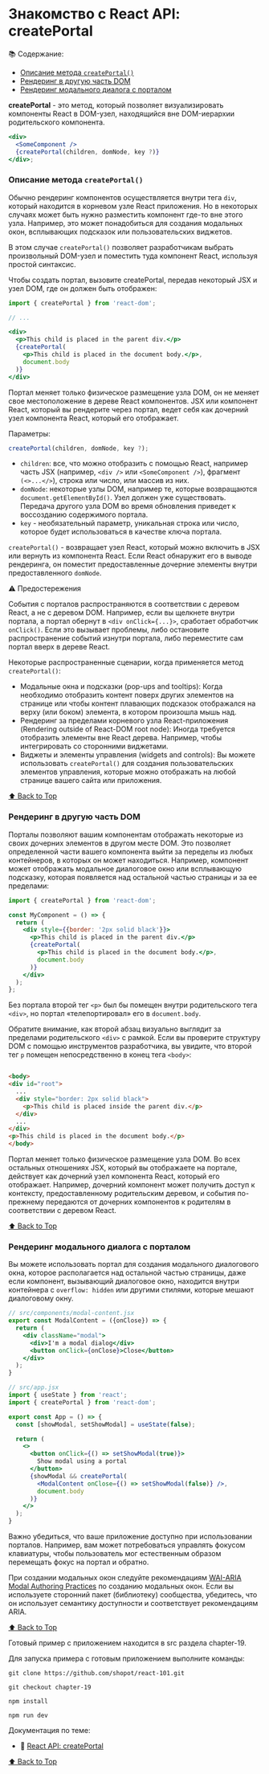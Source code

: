 # Знакомство с React API: createPortal

📚 Содержание:

- [Описание метода `createPortal()`](#описание-метода-createportal)
- [Рендеринг в другую часть DOM](#рендеринг-в-другую-часть-dom)
- [Рендеринг модального диалога с порталом](#рендеринг-модального-диалога-с-порталом)

**createPortal** - это метод, который позволяет визуализировать компоненты React в DOM-узел, находящийся вне
DOM-иерархии родительского компонента.

```jsx
<div>
  <SomeComponent />
  {createPortal(children, domNode, key ?)}
</div>;
```

### Описание метода `createPortal()`

Обычно рендеринг компонентов осуществляется внутри тега `div`, который находится в корневом узле React приложения. Но в
некоторых случаях может быть нужно разместить компонент где-то вне этого узла. Например, это может понадобиться для
создания модальных окон, всплывающих подсказок или пользовательских виджетов.

В этом случае `createPortal()` позволяет разработчикам выбрать произвольный DOM-узел и поместить туда компонент React,
используя простой синтаксис.

Чтобы создать портал, вызовите createPortal, передав некоторый JSX и узел DOM, где он должен быть отображен:

```jsx
import { createPortal } from 'react-dom';

// ...

<div>
  <p>This child is placed in the parent div.</p>
  {createPortal(
    <p>This child is placed in the document body.</p>,
    document.body
  )}
</div>
```

Портал меняет только физическое размещение узла DOM, он не меняет свое местоположение в дереве React компонентов. JSX
или компонент React, который вы рендерите через портал, ведет себя как дочерний узел компонента React, который его
отображает.

Параметры:

```jsx
createPortal(children, domNode, key ?);
```

- `children`: все, что можно отобразить с помощью React, например часть JSX (например, `<div />`
  или `<SomeComponent />`), фрагмент `(<>...</>`), строка или число, или массив из них.
- `domNode`: некоторые узлы DOM, например те, которые возвращаются `document.getElementById()`. Узел должен уже
  существовать. Передача другого узла DOM во время обновления приведет к воссозданию содержимого портала.
- `key` - необязательный параметр, уникальная строка или число, которое будет использоваться в качестве ключа портала.

`createPortal()` - возвращает узел React, который можно включить в JSX или вернуть из компонента React. Если React
обнаружит
его в выводе рендеринга, он поместит предоставленные дочерние элементы внутри предоставленного `domNode`.

⚠️ Предостережения

События с порталов распространяются в соответствии с деревом React, а не с деревом DOM. Например, если вы щелкнете
внутри портала, а портал обернут в `<div onClick={...}>`, сработает обработчик `onClick()`. Если это вызывает проблемы,
либо остановите распространение событий изнутри портала, либо переместите сам портал вверх в дереве React.

Некоторые распространенные сценарии, когда применяется метод `createPortal()`:

- Модальные окна и подсказки (pop-ups and tooltips): Когда необходимо отобразить контент поверх других элементов на
  странице или чтобы контент плавающих подсказок отображался на верху (или боком) элемента, в котором произошла мышь
  над.
- Рендеринг за пределами корневого узла React-приложения (Rendering outside of React-DOM root node): Иногда требуется
  отобразить элементы вне React дерева. Например, чтобы интегрировать со сторонними виджетами.
- Виджеты и элементы управления (widgets and controls): Вы можете использовать `createPortal()` для создания
  пользовательских элементов управления, которые можно отображать на любой странице вашего сайта или приложения.

[⬆ Back to Top](#знакомство-с-react-api-createportal)

### Рендеринг в другую часть DOM

Порталы позволяют вашим компонентам отображать некоторые из своих дочерних элементов в другом месте DOM. Это позволяет
определенной части вашего компонента выйти за переделы из любых контейнеров, в которых он может находиться. Например,
компонент может отображать модальное диалоговое окно или всплывающую подсказку, которая появляется над остальной частью
страницы и за ее пределами:

```jsx
import { createPortal } from 'react-dom';

const MyComponent = () => {
  return (
    <div style={{border: '2px solid black'}}>
      <p>This child is placed in the parent div.</p>
      {createPortal(
        <p>This child is placed in the document body.</p>,
        document.body
      )}
    </div>
  );
};
```

Без портала второй тег `<p>` был бы помещен внутри родительского тега `<div>`, но портал «телепортировал» его в
`document.body`.

Обратите внимание, как второй абзац визуально выглядит за пределами родительского `<div>` с рамкой.
Если вы проверите структуру DOM с помощью инструментов разработчика, вы увидите, что второй тег `p` помещен
непосредственно в конец тега `<body>`:

```html

<body>
<div id="root">
  ...
  <div style="border: 2px solid black">
    <p>This child is placed inside the parent div.</p>
  </div>
  ...
</div>
<p>This child is placed in the document body.</p>
</body>
```

Портал меняет только физическое размещение узла DOM. Во всех остальных отношениях JSX, который вы отображаете на
портале, действует как дочерний узел компонента React, который его отображает. Например, дочерний компонент может
получить доступ к контексту, предоставленному родительским деревом, и события по-прежнему передаются от дочерних
компонентов к родителям в соответствии с деревом React.

[⬆ Back to Top](#знакомство-с-react-api-createportal)

### Рендеринг модального диалога с порталом

Вы можете использовать портал для создания модального диалогового окна, которое располагается над остальной частью
страницы, даже если компонент, вызывающий диалоговое окно, находится внутри контейнера с `overflow: hidden` или
другими стилями, которые мешают диалоговому окну.

```jsx
// src/components/modal-content.jsx
export const ModalContent = ({onClose}) => {
  return (
    <div className="modal">
      <div>I'm a modal dialog</div>
      <button onClick={onClose}>Close</button>
    </div>
  );
}
```

```jsx
// src/app.jsx
import { useState } from 'react';
import { createPortal } from 'react-dom';

export const App = () => {
  const [showModal, setShowModal] = useState(false);

  return (
    <>
      <button onClick={() => setShowModal(true)}>
        Show modal using a portal
      </button>
      {showModal && createPortal(
        <ModalContent onClose={() => setShowModal(false)} />,
        document.body
      )}
    </>
  );
}
```

Важно убедиться, что ваше приложение доступно при использовании порталов. Например, вам может потребоваться управлять
фокусом клавиатуры, чтобы пользователь мог естественным образом перемещать фокус на портал и обратно.

При создании модальных окон следуйте
рекомендациям [WAI-ARIA Modal Authoring Practices](https://www.w3.org/WAI/ARIA/apg/patterns/dialog-modal/) по созданию
модальных окон. Если вы используете сторонний пакет (библиотеку) сообщества, убедитесь, что он использует семантику
доступности и соответствует рекомендациям ARIA.

[⬆ Back to Top](#знакомство-с-react-api-createportal)

Готовый пример с приложением находится в src раздела chapter-19.

Для запуска примера с готовым приложением выполните команды:

```shell
git clone https://github.com/shopot/react-101.git

git checkout chapter-19

npm install

npm run dev
```

Документация по теме:

- 🔗 [React API: createPortal](https://react.dev/reference/react-dom/createPortal)

[⬆ Back to Top](#знакомство-с-react-api-createportal)

